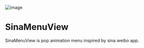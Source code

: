 ![image](https://github.com/xhzengAIB/LearnEnglish/raw/master/Screenshots/XHSinaMenuViewExample.gif)

# SinaMenuView
SinaMenuView is pop animation menu inspired by sina weibo app.
